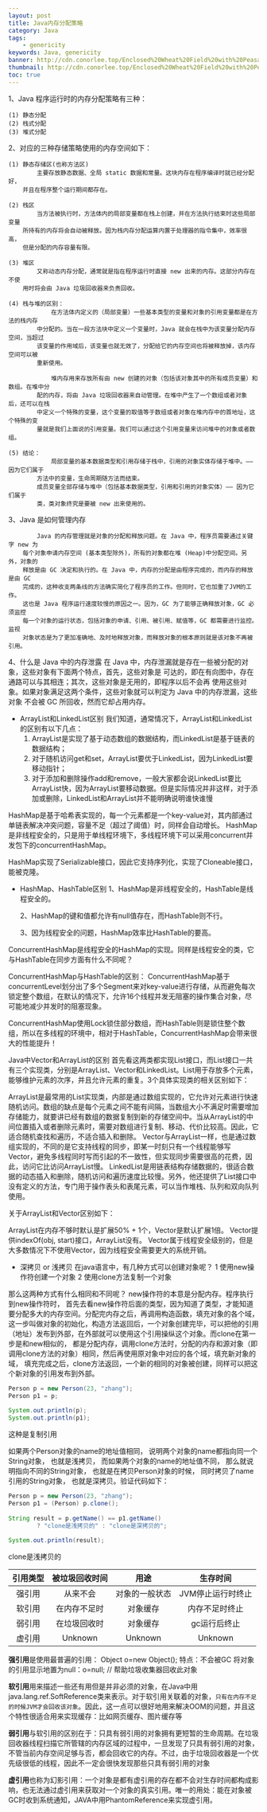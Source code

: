 ```yaml
---
layout: post
title: Java内存分配策略  
category: Java
tags:
    - genericity
keywords: Java, genericity
banner: http://cdn.conorlee.top/Enclosed%20Wheat%20Field%20with%20Peasant.jpg
thumbnail: http://cdn.conorlee.top/Enclosed%20Wheat%20Field%20with%20Peasant.jpg
toc: true
---
```


1、Java 程序运行时的内存分配策略有三种：

    (1) 静态分配
    (2) 栈式分配
    (3) 堆式分配

2、对应的三种存储策略使用的内存空间如下：

    (1) 静态存储区(也称方法区)
            主要存放静态数据、全局 static 数据和常量。这块内存在程序编译时就已经分配好，
        并且在程序整个运行期间都存在。

    (2) 栈区
            当方法被执行时，方法体内的局部变量都在栈上创建，并在方法执行结束时这些局部变量
        所持有的内存将会自动被释放。因为栈内存分配运算内置于处理器的指令集中，效率很高，
        但是分配的内存容量有限。

    (3) 堆区
            又称动态内存分配，通常就是指在程序运行时直接 new 出来的内存。这部分内存在不使
        用时将会由 Java 垃圾回收器来负责回收。

    (4) 栈与堆的区别：
    		    在方法体内定义的（局部变量）一些基本类型的变量和对象的引用变量都是在方法的栈内存
    		中分配的。当在一段方法块中定义一个变量时，Java 就会在栈中为该变量分配内存空间，当超过
    		该变量的作用域后，该变量也就无效了，分配给它的内存空间也将被释放掉，该内存空间可以被
    		重新使用。

    		    堆内存用来存放所有由 new 创建的对象（包括该对象其中的所有成员变量）和数组。在堆中分
    		配的内存，将由 Java 垃圾回收器来自动管理。在堆中产生了一个数组或者对象后，还可以在栈
    		中定义一个特殊的变量，这个变量的取值等于数组或者对象在堆内存中的首地址，这个特殊的变
    		量就是我们上面说的引用变量。我们可以通过这个引用变量来访问堆中的对象或者数组。

	(5) 结论：
    		    局部变量的基本数据类型和引用存储于栈中，引用的对象实体存储于堆中。—— 因为它们属于
    		方法中的变量，生命周期随方法而结束。
    		成员变量全部存储与堆中（包括基本数据类型，引用和引用的对象实体）—— 因为它们属于
    		类，类对象终究是要被 new 出来使用的。

3、Java 是如何管理内存

            Java 的内存管理就是对象的分配和释放问题。在 Java 中，程序员需要通过关键字 new 为
        每个对象申请内存空间 (基本类型除外)，所有的对象都在堆 (Heap)中分配空间。另外，对象的
        释放是由 GC 决定和执行的。在 Java 中，内存的分配是由程序完成的，而内存的释放是由 GC
        完成的，这种收支两条线的方法确实简化了程序员的工作。但同时，它也加重了JVM的工作。
        这也是 Java 程序运行速度较慢的原因之一。因为，GC 为了能够正确释放对象，GC 必须监控
        每一个对象的运行状态，包括对象的申请、引用、被引用、赋值等，GC 都需要进行监控。监视
        对象状态是为了更加准确地、及时地释放对象，而释放对象的根本原则就是该对象不再被引用。

4、什么是 Java 中的内存泄露
    		    在 Java 中，内存泄漏就是存在一些被分配的对象，这些对象有下面两个特点，首先，这些对象是
    		可达的，即在有向图中，存在通路可以与其相连；其次，这些对象是无用的，即程序以后不会再
    		使用这些对象。如果对象满足这两个条件，这些对象就可以判定为 Java 中的内存泄漏，这些对象
    		不会被 GC 所回收，然而它却占用内存。


- ArrayList和LinkedList区别
    我们知道，通常情况下，ArrayList和LinkedList的区别有以下几点：
    1. ArrayList是实现了基于动态数组的数据结构，而LinkedList是基于链表的数据结构；
    2. 对于随机访问get和set，ArrayList要优于LinkedList，因为LinkedList要移动指针；
    3. 对于添加和删除操作add和remove，一般大家都会说LinkedList要比ArrayList快，因为ArrayList要移动数据。但是实际情况并非这样，对于添加或删除，LinkedList和ArrayList并不能明确说明谁快谁慢

HashMap是基于哈希表实现的，每一个元素都是一个key-value对，其内部通过单链表解决冲突问题，容量不足（超过了阈值）时，同样会自动增长。
HashMap是非线程安全的，只是用于单线程环境下，多线程环境下可以采用concurrent并发包下的concurrentHashMap。

HashMap实现了Serializable接口，因此它支持序列化，实现了Cloneable接口，能被克隆。

- HashMap、HashTable区别
    1、HashMap是非线程安全的，HashTable是线程安全的。

    2、HashMap的键和值都允许有null值存在，而HashTable则不行。

    3、因为线程安全的问题，HashMap效率比HashTable的要高。

ConcurrentHashMap是线程安全的HashMap的实现。同样是线程安全的类，它与HashTable在同步方面有什么不同呢？

ConcurrentHashMap与HashTable的区别：
ConcurrentHashMap基于concurrentLevel划分出了多个Segment来对key-value进行存储，从而避免每次锁定整个数组，在默认的情况下，允许16个线程并发无阻塞的操作集合对象，尽可能地减少并发时的阻塞现象。

ConcurrentHashMap使用Lock锁住部分数组，而HashTable则是锁住整个数组，所以在多线程的环境中，相对于HashTable，ConcurrentHashMap会带来很大的性能提升！


Java中Vector和ArrayList的区别
      首先看这两类都实现List接口，而List接口一共有三个实现类，分别是ArrayList、Vector和LinkedList。List用于存放多个元素，能够维护元素的次序，并且允许元素的重复。3个具体实现类的相关区别如下：

ArrayList是最常用的List实现类，内部是通过数组实现的，它允许对元素进行快速随机访问。数组的缺点是每个元素之间不能有间隔，当数组大小不满足时需要增加存储能力，就要讲已经有数组的数据复制到新的存储空间中。当从ArrayList的中间位置插入或者删除元素时，需要对数组进行复制、移动、代价比较高。因此，它适合随机查找和遍历，不适合插入和删除。
Vector与ArrayList一样，也是通过数组实现的，不同的是它支持线程的同步，即某一时刻只有一个线程能够写Vector，避免多线程同时写而引起的不一致性，但实现同步需要很高的花费，因此，访问它比访问ArrayList慢。
LinkedList是用链表结构存储数据的，很适合数据的动态插入和删除，随机访问和遍历速度比较慢。另外，他还提供了List接口中没有定义的方法，专门用于操作表头和表尾元素，可以当作堆栈、队列和双向队列使用。


关于ArrayList和Vector区别如下：

ArrayList在内存不够时默认是扩展50% + 1个，Vector是默认扩展1倍。
Vector提供indexOf(obj, start)接口，ArrayList没有。
Vector属于线程安全级别的，但是大多数情况下不使用Vector，因为线程安全需要更大的系统开销。



- 深拷贝 or 浅拷贝
在java语言中，有几种方式可以创建对象呢？
1 使用new操作符创建一个对象
2 使用clone方法复制一个对象

那么这两种方式有什么相同和不同呢？ new操作符的本意是分配内存。程序执行到new操作符时， 首先去看new操作符后面的类型，因为知道了类型，才能知道要分配多大的内存空间。分配完内存之后，再调用构造函数，填充对象的各个域，这一步叫做对象的初始化，构造方法返回后，一个对象创建完毕，可以把他的引用（地址）发布到外部，在外部就可以使用这个引用操纵这个对象。而clone在第一步是和new相似的， 都是分配内存，调用clone方法时，分配的内存和源对象（即调用clone方法的对象）相同，然后再使用原对象中对应的各个域，填充新对象的域， 填充完成之后，clone方法返回，一个新的相同的对象被创建，同样可以把这个新对象的引用发布到外部。

~~~ Java
Person p = new Person(23, "zhang");  
Person p1 = p;  
  
System.out.println(p);  
System.out.println(p1); 
~~~
这种是复制引用

如果两个Person对象的name的地址值相同， 说明两个对象的name都指向同一个String对象， 也就是浅拷贝， 而如果两个对象的name的地址值不同， 那么就说明指向不同的String对象， 也就是在拷贝Person对象的时候， 同时拷贝了name引用的String对象， 也就是深拷贝。验证代码如下：

~~~ Java
Person p = new Person(23, "zhang");  
Person p1 = (Person) p.clone();  
  
String result = p.getName() == p1.getName()   
        ? "clone是浅拷贝的" : "clone是深拷贝的";  
  
System.out.println(result);
~~~
clone是浅拷贝的


|引用类型|被垃圾回收时间|用途|生存时间|
|:--------:|:-------:|:-------:|:-------:|
|强引用|从来不会|对象的一般状态|JVM停止运行时终止|
|软引用|在内存不足时|对象缓存|内存不足时终止|
|弱引用|在垃圾回收时|对象缓存|gc运行后终止|
|虚引用|Unknown|Unknown|Unknown|

**强引用**是使用最普遍的引用：
Object o=new Object(); 特点：不会被GC
将对象的引用显示地置为null：o=null; // 帮助垃圾收集器回收此对象

**软引用**用来描述一些还有用但是并非必须的对象，在Java中用java.lang.ref.SoftReference类来表示。对于软引用关联着的对象，`只有在内存不足的时候JVM才会回收该对象`。因此，这一点可以很好地用来解决OOM的问题，并且这个特性很适合用来实现缓存：比如网页缓存、图片缓存等

**弱引用**与软引用的区别在于：只具有弱引用的对象拥有更短暂的生命周期。在垃圾回收器线程扫描它所管辖的内存区域的过程中，一旦发现了只具有弱引用的对象，不管当前内存空间足够与否，都会回收它的内存。不过，由于垃圾回收器是一个优先级很低的线程，因此不一定会很快发现那些只具有弱引用的对象

**虚引用**也称为幻影引用：一个对象是都有虚引用的存在都不会对生存时间都构成影响，也无法通过虚引用来获取对一个对象的真实引用。唯一的用处：能在对象被GC时收到系统通知，JAVA中用PhantomReference来实现虚引用。
